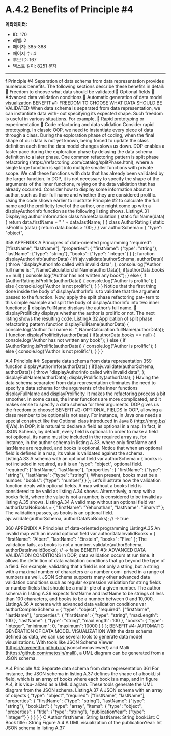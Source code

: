 # A.4.2 Benefits of Principle #4

**메타데이터:**
- ID: 170
- 레벨: 2
- 페이지: 385-388
- 페이지 수: 4
- 부모 ID: 167
- 텍스트 길이: 8251 문자

---

f Principle #4
Separation of data schema from data representation provides numerous benefits. The
following sections describe these benefits in detail:
 Freedom to choose what data should be validated
 Optional fields
 Advanced data validation conditions
 Automatic generation of data model visualization
BENEFIT #1: FREEDOM TO CHOOSE WHAT DATA SHOULD BE VALIDATED
When data schema is separated from data representation, we can instantiate data with-
out specifying its expected shape. Such freedom is useful in various situations. For
example,
 Rapid prototyping or experimentation
 Code refactoring and data validation
Consider rapid prototyping. In classic OOP, we need to instantiate every piece of data
through a class. During the exploration phase of coding, when the final shape of our
data is not yet known, being forced to update the class definition each time the data
model changes slows us down. DOP enables a faster pace during the exploration
phase by delaying the data schema definition to a later phase.
One common refactoring pattern is split phase refactoring (https://refactoring
.com/catalog/splitPhase.html), where a single large function is split into multiple
smaller functions with private scope. We call these functions with data that has already
been validated by the larger function. In DOP, it is not necessary to specify the shape
of the arguments of the inner functions, relying on the data validation that has
already occurred.
Consider how to display some information about an author, such as their full name
and whether they are considered prolific. Using the code shown earlier to illustrate
Principle #2 to calculate the full name and the prolificity level of the author, one
might come up with a displayAuthorInfo function as the following listing shows.
ListingA.31 Displaying author information
class NameCalculation {
static fullName(data) {
return data.firstName + " " + data.lastName;
}
}
class AuthorRating {
static isProlific (data) {
return data.books > 100;
}
}
var authorSchema = {
"type": "object",

358 APPENDIX A Principles of data-oriented programming
"required": ["firstName", "lastName"],
"properties": {
"firstName": {"type": "string"},
"lastName": {"type": "string"},
"books": {"type": "integer"}
}
};
function displayAuthorInfo(authorData) {
if(!ajv.validate(authorSchema, authorData)) {
throw "displayAuthorInfo called with invalid data";
};
console.log("Author full name is: ",
NameCalculation.fullName(authorData));
if(authorData.books == null) {
console.log("Author has not written any book");
} else {
if (AuthorRating.isProlific(authorData)) {
console.log("Author is prolific");
} else {
console.log("Author is not prolific");
}
}
}
Notice that the first thing done inside the body of displayAuthorInfo is to validate
that the argument passed to the function. Now, apply the split phase refactoring pat-
tern to this simple example and split the body of displayAuthorInfo into two inner
functions:
 displayFullName displays the author’s full name.
 displayProlificity displays whether the author is prolific or not.
The next listing shows the resulting code.
ListingA.32 Application of split phase refactoring pattern
function displayFullName(authorData) {
console.log("Author full name is: ",
NameCalculation.fullName(authorData));
}
function displayProlificity(authorData) {
if(authorData.books == null) {
console.log("Author has not written any book");
} else {
if (AuthorRating.isProlific(authorData)) {
console.log("Author is prolific");
} else {
console.log("Author is not prolific");
}
}
}

A.4 Principle #4: Separate data schema from data representation 359
function displayAuthorInfo(authorData) {
if(!ajv.validate(authorSchema, authorData)) {
throw "displayAuthorInfo called with invalid data";
};
displayFullName(authorData);
displayProlificity(authorData);
}
Having the data schema separated from data representation eliminates the need to
specify a data schema for the arguments of the inner functions displayFullName and
displayProlificity. It makes the refactoring process a bit smoother. In some cases,
the inner functions are more complicated, and it makes sense to specify a data schema
for their arguments. DOP gives us the freedom to choose!
BENEFIT #2: OPTIONAL FIELDS
In OOP, allowing a class member to be optional is not easy. For instance, in Java one
needs a special construct like the Optional class introduced in Java 8 (http://mng.bz/
4jWa). In DOP, it is natural to declare a field as optional in a map. In fact, in JSON
Schema, by default, every field is optional.
In order to make a field not optional, its name must be included in the required
array as, for instance, in the author schema in listing A.33, where only firstName and
lastName are required, and books is optional. Notice that when an optional field is
defined in a map, its value is validated against the schema.
ListingA.33 A schema with an optional field
var authorSchema = { books is not included
in required, as it is an
"type": "object",
optional field.
"required": ["firstName", "lastName"],
"properties": {
"firstName": {"type": "string"},
"lastName": {"type": "string"}, When present, books
must be a number.
"books": {"type": "number"}
}
};
Let’s illustrate how the validation function deals with optional fields. A map without a
books field is considered to be valid as listing A.34 shows. Alternatively, a map with a
books field, where the value is not a number, is considered to be invalid as listing A.35
shows.
ListingA.34 A valid map without an optional field
var authorDataNoBooks = {
"firstName": "Yehonathan",
"lastName": "Sharvit"
}; The validation
passes, as books is
an optional field.
ajv.validate(authorSchema, authorDataNoBooks);
// → true

360 APPENDIX A Principles of data-oriented programming
ListingA.35 An invalid map with an invalid optional field
var authorDataInvalidBooks = {
"firstName": "Albert",
"lastName": "Einstein",
"books": "Five"
}; The validation fails,
as books is not a
number.
validate(authorSchema, authorDataInvalidBooks);
// → false
BENEFIT #3: ADVANCED DATA VALIDATION CONDITIONS
In DOP, data validation occurs at run time. It allows the definition of data validation
conditions that go beyond the type of a field. For example, validating that a field is not
only a string, but a string with a maximal number of characters or a number com-
prised in a range of numbers as well.
JSON Schema supports many other advanced data validation conditions such as
regular expression validation for string fields or number fields that should be a multi-
ple of a given number. The author schema in listing A.36 expects firstName and
lastName to be strings of less than 100 characters, and books to be a number between
0 and 10,000.
ListingA.36 A schema with advanced data validation conditions
var authorComplexSchema = {
"type": "object",
"required": ["firstName", "lastName"],
"properties": {
"firstName": {
"type": "string",
"maxLength": 100
},
"lastName": {
"type": "string",
"maxLength": 100
},
"books": {
"type": "integer",
"minimum": 0,
"maximum": 10000
}
}
};
BENEFIT #4: AUTOMATIC GENERATION OF DATA MODEL VISUALIZATION
With the data schema defined as data, we can use several tools to generate data model
visualizations. With tools like JSON Schema Viewer (https://navneethg.github.io/
jsonschemaviewer/) and Malli (https://github.com/metosin/malli), a UML diagram
can be generated from a JSON schema.

A.4 Principle #4: Separate data schema from data representation 361
For instance, the JSON schema in listing A.37 defines the shape of a bookList
field, which is an array of books where each book is a map, and in figure A.4, it is visu-
alized as a UML diagram. These tools generate the UML diagram from the JSON
schema.
ListingA.37 A JSON schema with an array of objects
{
"type": "object",
"required": ["firstName", "lastName"],
"properties": {
"firstName": {"type": "string"},
"lastName": {"type": "string"},
"bookList": {
"type": "array",
"items": {
"type": "object",
"properties": {
"title": {"type": "string"},
"publicationYear": {"type": "integer"}
}
}
}
}
}
C Author
firstName: String
lastName: String
bookList: <Book>
C Book
title : String
Figure A.4 A UML visualization of the
publicationYear: Int
JSON schema in listing A.37
